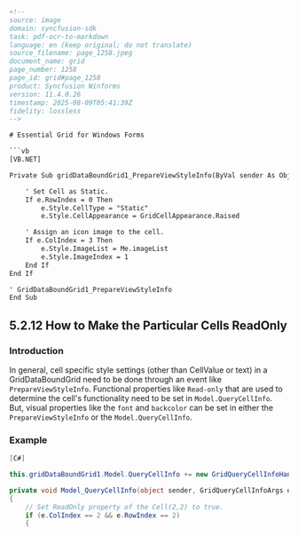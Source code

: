 ```html
<!-- 
source: image
domain: syncfusion-sdk
task: pdf-ocr-to-markdown
language: en (keep original; do not translate)
source_filename: page_1258.jpeg
document_name: grid
page_number: 1258
page_id: grid#page_1258
product: Syncfusion Winforms
version: 11.4.0.26
timestamp: 2025-08-09T05:41:39Z
fidelity: lossless
-->

# Essential Grid for Windows Forms

```vb
[VB.NET]

Private Sub gridDataBoundGrid1_PrepareViewStyleInfo(ByVal sender As Object, ByVal e As GridPrepareViewStyleEventArgs)

    ' Set Cell as Static.
    If e.RowIndex = 0 Then
        e.Style.CellType = "Static"
        e.Style.CellAppearance = GridCellAppearance.Raised

    ' Assign an icon image to the cell.
    If e.ColIndex = 3 Then
        e.Style.ImageList = Me.imageList
        e.Style.ImageIndex = 1
    End If
End If

' GridDataBoundGrid1_PrepareViewStyleInfo
End Sub
```

## 5.2.12 How to Make the Particular Cells ReadOnly

### Introduction

In general, cell specific style settings (other than CellValue or text) in a GridDataBoundGrid need to be done through an event like `PrepareViewStyleInfo`. Functional properties like `Read-only` that are used to determine the cell's functionality need to be set in `Model.QueryCellInfo`. But, visual properties like the `font` and `backcolor` can be set in either the `PrepareViewStyleInfo` or the `Model.QueryCellInfo`.

### Example

```csharp
[C#]

this.gridDataBoundGrid1.Model.QueryCellInfo += new GridQueryCellInfoHandler(Model_QueryCellInfo);

private void Model_QueryCellInfo(object sender, GridQueryCellInfoArgs e)
{
    // Set ReadOnly property of the Cell(2,2) to true.
    if (e.ColIndex == 2 && e.RowIndex == 2)
    {
```

<!-- tags: [Syncfusion Winforms, Grid, ReadOnly cells] keywords: [GridDataBoundGrid, ReadOnly, Cell,PrepareViewStyleInfo, Model.QueryCellInfo, Font, Backcolor] -->
```